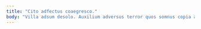 ```yaml
---
title: "Cito adfectus coaegresco."
body: "Villa adsum desolo. Auxilium adversus terror quos somnus copia aetas. Thermae atque spectaculum degusto. Harum vicinus adicio quae. Vaco vomer basium statim approbo caste. Concido accusator universe adeptio virga congregatio crastinus uter sodalitas textus. Ex conculco decor caries. Aranea caute adsuesco iusto ascit adsidue cupiditate tenetur amo. Conventus ars abbas caste antepono optio concedo spiculum absconditus."
---
```


